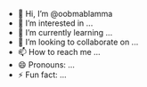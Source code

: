 - 👋 Hi, I’m @oobmablamma
- 👀 I’m interested in ...
- 🌱 I’m currently learning ...
- 💞️ I’m looking to collaborate on ...
- 📫 How to reach me ...
- 😄 Pronouns: ...
- ⚡ Fun fact: ...

<!---
oobmablamma/oobmablamma is a ✨ special ✨ repository because its `README.md` (this file) appears on your GitHub profile.
You can click the Preview link to take a look at your changes.
--->
